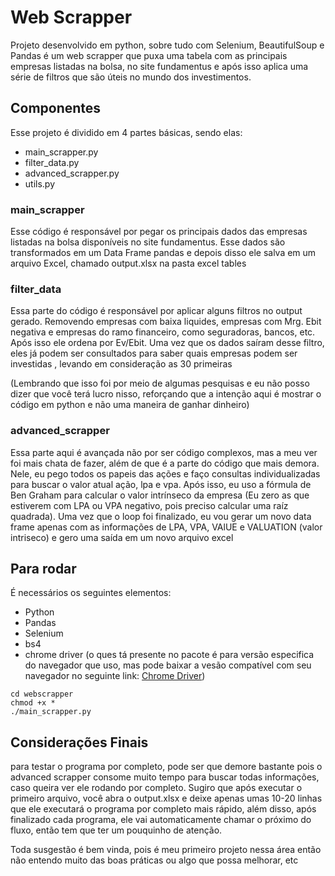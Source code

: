 # Web Scrapper

Projeto desenvolvido em python, sobre tudo com Selenium, BeautifulSoup e Pandas é um web scrapper que puxa uma tabela com as principais empresas listadas na bolsa, no site fundamentus e após isso aplica uma série de filtros que são úteis no mundo dos investimentos. 

## Componentes
Esse projeto é dividido em 4 partes básicas, sendo elas:
- main_scrapper.py
- filter_data.py
- advanced_scrapper.py
- utils.py

### main_scrapper
Esse código é responsável por pegar os principais dados das empresas listadas na bolsa disponíveis no site fundamentus. Esse dados são transformados em um Data Frame pandas e depois disso ele salva em um arquivo Excel, chamado output.xlsx na pasta excel tables

### filter_data
Essa parte do código é responsável por aplicar alguns filtros no output gerado. Removendo empresas com baixa liquides, empresas com Mrg. Ebit negativa e empresas do ramo financeiro, como seguradoras, bancos, etc. Após isso ele ordena por Ev/Ebit. 
Uma vez que os dados saíram desse filtro, eles já podem ser consultados para saber quais empresas podem ser investidas , levando em consideração as 30 primeiras

(Lembrando que isso foi por meio de algumas pesquisas e eu não posso dizer que você terá lucro nisso, reforçando que a intenção aqui é mostrar o código em python e não uma maneira de ganhar dinheiro)

### advanced_scrapper
Essa parte aqui é avançada não por ser código complexos, mas a meu ver foi mais chata de fazer, além de que é a parte do código que mais demora. Nele, eu pego todos os papeis das ações e faço consultas individualizadas para buscar o valor atual ação, lpa e vpa. Após isso, eu uso a fórmula de Ben Graham para calcular o valor intrínseco da empresa (Eu zero as que estiverem com LPA ou VPA negativo, pois preciso calcular uma raíz quadrada). Uma vez que o loop foi finalizado, eu vou gerar um novo data frame apenas com as informações de LPA, VPA, VAlUE e VALUATION (valor intriseco) e gero uma saída em um novo arquivo excel

## Para rodar
É necessários os seguintes elementos:
- Python
- Pandas
- Selenium
- bs4
- chrome driver (o ques tá presente no pacote é para versão especifica do navegador que uso, mas pode baixar a vesão compatível com seu navegador no seguinte link: [Chrome Driver](https://chromedriver.chromium.org/downloads)) 

```
cd webscrapper
chmod +x *
./main_scrapper.py 
```

## Considerações Finais
para testar o programa por completo, pode ser que demore bastante pois o advanced scrapper consome muito tempo para buscar todas informações, caso queira ver ele rodando por completo. Sugiro que após executar o primeiro arquivo, você abra o output.xlsx e deixe apenas umas 10-20 linhas que ele executará o programa por completo mais rápido, além disso, após finalizado cada programa, ele vai automaticamente chamar o próximo do fluxo, então tem que ter um pouquinho de atenção.

Toda susgestão é bem vinda, pois é meu primeiro projeto nessa área então não entendo muito das boas práticas ou algo que possa melhorar, etc
